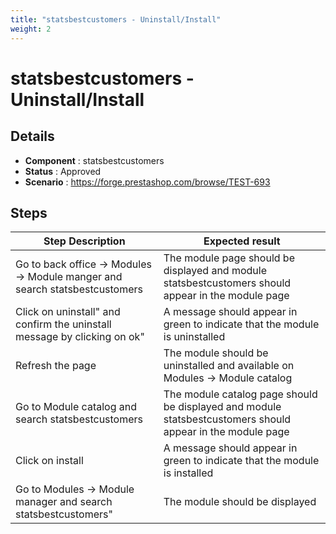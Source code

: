 ```yaml
---
title: "statsbestcustomers - Uninstall/Install"
weight: 2
---
```


# statsbestcustomers - Uninstall/Install
## Details
* **Component** : statsbestcustomers
* **Status** : Approved
* **Scenario** : https://forge.prestashop.com/browse/TEST-693

## Steps
| Step Description | Expected result |
| ----- | ----- |
| Go to back office -> Modules -> Module manger and search statsbestcustomers | The module page should be displayed and module statsbestcustomers should appear in the module page |
| Click on uninstall" and confirm the uninstall message by clicking on ok" | A message should appear in green to indicate that the module is uninstalled |
| Refresh the page | The module should be uninstalled and available on Modules -> Module catalog |
| Go to Module catalog and search statsbestcustomers | The module catalog page should be displayed and module statsbestcustomers should appear in the module page |
| Click on install | A message should appear in green to indicate that the module is installed |
| Go to Modules -> Module manager and search statsbestcustomers" | The module should be displayed |
